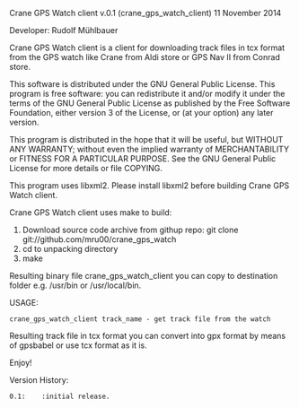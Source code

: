 Crane GPS Watch client v.0.1 (crane_gps_watch_client)
11 November 2014

Developer: Rudolf Mühlbauer <email>

Crane GPS Watch client is a client for downloading track files in tcx format
from the GPS watch like Crane from Aldi store or GPS Nav II from Conrad store.


This software is distributed under the GNU General Public License.
This program is free software: you can redistribute it and/or modify 
it under the terms of the GNU General Public License as published 
by the Free Software Foundation, either version 3 of the License, 
or (at your option) any later version. 

This program is distributed in the hope that it will be useful, 
but WITHOUT ANY WARRANTY; without even the implied warranty of 
MERCHANTABILITY or FITNESS FOR A PARTICULAR PURPOSE. 
See the GNU General Public License for more details or file COPYING.


This program uses libxml2. Please install libxml2 before building Crane GPS Watch client.

Crane GPS Watch client uses make to build:

1. Download source code archive from githup repo:
git clone git://github.com/mru00/crane_gps_watch
2. cd to unpacking directory
3. make

Resulting binary file crane_gps_watch_client you can copy 
to destination folder e.g. /usr/bin or /usr/local/bin.


USAGE:

	crane_gps_watch_client track_name - get track file from the watch

Resulting track file in tcx format you can convert into gpx format 
by means of gpsbabel or use tcx format as it is.

Enjoy!

Version History:

	0.1:	:initial release.
